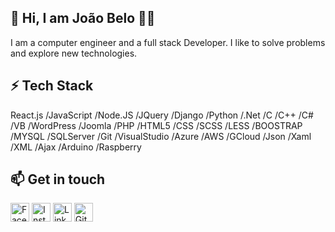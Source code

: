 👋 Hi, I am João Belo 👨‍💻
---

I am a computer engineer and a full stack Developer. I like to solve problems and explore new technologies. 

⚡ Tech Stack
---

React.js /JavaScript /Node.JS /JQuery /Django /Python /.Net /C /C++ /C# /VB /WordPress /Joomla /PHP /HTML5 /CSS /SCSS /LESS /BOOSTRAP /MYSQL /SQLServer /Git /VisualStudio /Azure /AWS /GCloud /Json /Xaml /XML /Ajax /Arduino /Raspberry

📫 Get in touch
---
<p><a href="https://wwwfacebook.com/JoaoPedrovBelo" rel="nofollow"><img src="https://raw.githubusercontent.com/arturssmirnovs/arturssmirnovs/master/fb.png" alt="Facebook" width="30" style="max-width:100%;"></a>
<a href="https://www.instagram.com/joao_belo06/" rel="nofollow"><img src="https://raw.githubusercontent.com/arturssmirnovs/arturssmirnovs/master/ig.png" alt="Instagram" width="30" style="max-width:100%;"></a>
<a href="https://www.linkedin.com/in/jo%C3%A3o-belo-29300a82/" rel="nofollow"><img src="https://raw.githubusercontent.com/arturssmirnovs/arturssmirnovs/master/in.png" alt="LinkedIn" width="30" style="max-width:100%;"></a>
<a href="https://github.com/joaopedrobelo"><img src="https://raw.githubusercontent.com/arturssmirnovs/arturssmirnovs/master/git.png" alt="GitHub" width="30" style="max-width:100%;"></a>

